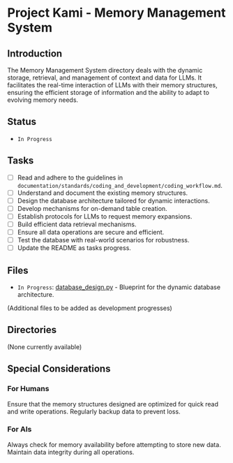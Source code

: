 # Project Kami - Memory Management System

## Introduction
The Memory Management System directory deals with the dynamic storage, retrieval, and management of context and data for LLMs. It facilitates the real-time interaction of LLMs with their memory structures, ensuring the efficient storage of information and the ability to adapt to evolving memory needs.

## Status
- `In Progress`

## Tasks
- [ ] Read and adhere to the guidelines in `documentation/standards/coding_and_development/coding_workflow.md`.
- [ ] Understand and document the existing memory structures.
- [ ] Design the database architecture tailored for dynamic interactions.
- [ ] Develop mechanisms for on-demand table creation.
- [ ] Establish protocols for LLMs to request memory expansions.
- [ ] Build efficient data retrieval mechanisms.
- [ ] Ensure all data operations are secure and efficient.
- [ ] Test the database with real-world scenarios for robustness.
- [ ] Update the README as tasks progress.

## Files
- `In Progress`: [database_design.py](./database_design.py) - Blueprint for the dynamic database architecture.

(Additional files to be added as development progresses)

## Directories
(None currently available)

## Special Considerations
### For Humans
Ensure that the memory structures designed are optimized for quick read and write operations. Regularly backup data to prevent loss.

### For AIs
Always check for memory availability before attempting to store new data. Maintain data integrity during all operations.
